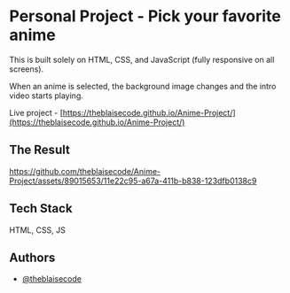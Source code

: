 
# Personal Project - Pick your favorite anime

This is built solely on HTML, CSS, and JavaScript (fully responsive on all screens).

When an anime is selected, the background image changes and the intro video starts playing.

Live project - [https://theblaisecode.github.io/Anime-Project/](https://theblaisecode.github.io/Anime-Project/)


## The Result


https://github.com/theblaisecode/Anime-Project/assets/89015653/11e22c95-a67a-411b-b838-123dfb0138c9


## Tech Stack

HTML, CSS, JS


## Authors

- [@theblaisecode](https://github.com/theblaisecode)


